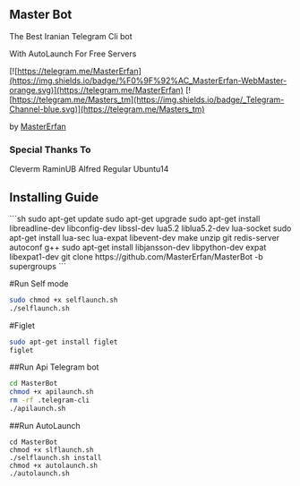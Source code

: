 <h2><b>Master Bot</b></h2>
The Best Iranian Telegram Cli bot
 
With AutoLaunch For Free Servers

 
[![https://telegram.me/MasterErfan](https://img.shields.io/badge/%F0%9F%92%AC_MasterErfan-WebMaster-orange.svg)](https://telegram.me/MasterErfan) 
[![https://telegram.me/Masters_tm](https://img.shields.io/badge/_Telegram-Channel-blue.svg)](https://telegram.me/Masters_tm) 

 by [MasterErfan](https://telegram.me/MasterErfan) 
 
 
 <h3>Special Thanks To</h3>
  Cleverm
  RaminUB
  Alfred Regular
  Ubuntu14


<h2>Installing Guide</h2>
```sh
sudo apt-get update
sudo apt-get upgrade
sudo apt-get install libreadline-dev libconfig-dev libssl-dev lua5.2 liblua5.2-dev lua-socket
sudo apt-get install lua-sec lua-expat libevent-dev make unzip git redis-server autoconf g++ 
sudo apt-get install libjansson-dev libpython-dev expat libexpat1-dev
git clone https://github.com/MasterErfan/MasterBot -b supergroups
```

#Run Self mode

```sh
sudo chmod +x selflaunch.sh
./selflaunch.sh
```

#Figlet

```sh
sudo apt-get install figlet
figlet
```



##Run Api Telegram bot 

```sh
cd MasterBot
chmod +x apilaunch.sh
rm -rf .telegram-cli
./apilaunch.sh
```


##Run AutoLaunch

```
cd MasterBot
chmod +x slflaunch.sh
./selflaunch.sh install
chmod +x autolaunch.sh
./autolaunch.sh
```
